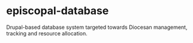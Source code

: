 episcopal-database
==================

Drupal-based database system targeted towards Diocesan management, tracking and resource allocation.
